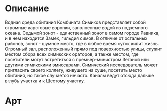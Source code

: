 # Описание
Водная среда обитания Комбината Симиков представляет собой огромные карстовые воронки, заполненные водой из подземного океана. Седьмой зонот - единственный зонот в самом городе Равника, и в нем находится Замек, гильдия симов. В отличие от остальных районов, зонот - шумное место, где в любое время суток кипит жизнь. Огромный зал, расположенный прямо под поверхностью улицы, служит местом сбора всех симикских ораторов, а также местом, где посетители могут встретиться с премьер-министром Зеганой или другими симикскими эмиссарами. Симический исследователь может пригласить своего коллегу, живущего на суше, посетить место обитания, но такое случается нечасто. Каналы ведут отсюда дальше вглубь участка и к Шестому участку.
# Арт
